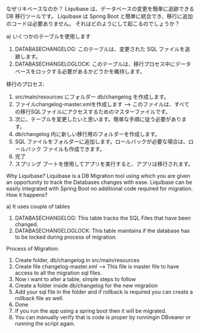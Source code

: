 なぜリキベースなのか？
Liquibase は、データベースの変更を簡単に追跡できる DB 移行ツールです。
Liquibase は Spring Boot と簡単に統合でき、移行に追加のコードは必要ありません。
それはどのようにして起こるのでしょうか？

a) いくつかのテーブルを使用します
1) DATABASECHANGELOG: このテーブルは、変更された SQL ファイルを追跡します。
2) DATABASECHANGELOGLOCK: このテーブルは、移行プロセス中にデータベースをロックする必要があるかどうかを維持します。

移行のプロセス:
1) src/main/resources にフォルダー db/changelog を作成します。
2) ファイルchangelog-master.xmlを作成します --> このファイルは、すべての移行SQLファイルにアクセスするためのマスターファイルです。
3) 次に、テーブルを変更したいと思います。簡単な手順に従う必要があります。
4) db/changelog 内に新しい移行用のフォルダーを作成します。
5) SQL ファイルをフォルダーに追加します。ロールバックが必要な場合は、ロールバック ファイルも作成できます。
6) 完了
7) スプリング ブートを使用してアプリを実行すると、アプリは移行されます。


Why Liquibase?
Liquibase is a DB Migration tool using which you are given an opportunity to track the Databases changes with ease.
Liquibase can be easily integrated with Spring Boot no additional code required for migration.
How it happens?

a) It uses couple of tables
1) DATABASECHANGELOG: This table tracks the SQL Files that have been changed.
2) DATABASECHANGELOGLOCK: This table maintains if the database has to be locked during process of migration.

Process of Migration:
1) Create folder, db/changelog in src/main/resources
2) Create file changelog-master.xml --> This file is master file to have access to all the migration sql files.
3) Now i want to alter a table, simple steps to follow 
4) Create a folder inside db/changelog for the new migration
5) Add your sql file in the folder and if rollback is required you can create a rollback file as well.
6) Done
7) If you run the app using a spring boot then it will be migrated.
8) You can manually verify that is code is proper by runningin DBvearer or running the script again.
